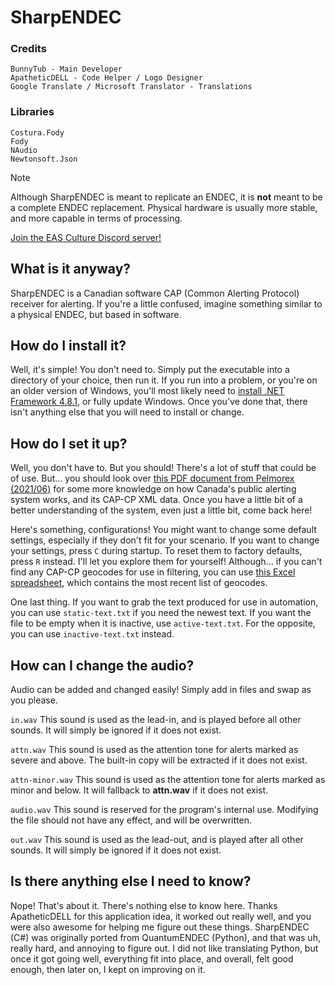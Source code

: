 # SharpENDEC

### Credits
```
BunnyTub - Main Developer
ApatheticDELL - Code Helper / Logo Designer
Google Translate / Microsoft Translator - Translations
```

### Libraries
```
Costura.Fody
Fody
NAudio
Newtonsoft.Json
```

> [!NOTE]
> Although SharpENDEC is meant to replicate an ENDEC, it is **not** meant to be a complete ENDEC replacement.
> Physical hardware is usually more stable, and more capable in terms of processing.

[Join the EAS Culture Discord server!](https://discord.gg/qQQqF52jhT)

## What is it anyway?
SharpENDEC is a Canadian software CAP (Common Alerting Protocol) receiver for alerting.
If you're a little confused, imagine something similar to a physical ENDEC, but based in software.

## How do I install it?
Well, it's simple! You don't need to. Simply put the executable into a directory of your choice, then run it. If you run into a problem, or you're on an older version of Windows, you'll most likely need to [install .NET Framework 4.8.1](https://dotnet.microsoft.com/en-us/download/dotnet-framework/net481), or fully update Windows. Once you've done that, there isn't anything else that you will need to install or change.

## How do I set it up?
Well, you don't have to. But you should! There's a lot of stuff that could be of use. But... you should look over [this PDF document from Pelmorex (2021/06)](https://alerts.pelmorex.com/wp-content/uploads/2021/06/NAADS-LMD-User-Guide-R10.0.pdf) for some more knowledge on how Canada's public alerting system works, and its CAP-CP XML data. Once you have a little bit of a better understanding of the system, even just a little bit, come back here!

Here's something, configurations! You might want to change some default settings, especially if they don't fit for your scenario. If you want to change your settings, press ```C``` during startup. To reset them to factory defaults, press ```R``` instead. I'll let you explore them for yourself! Although... if you can't find any CAP-CP geocodes for use in filtering, you can use [this Excel spreadsheet](https://www.publicsafety.gc.ca/cnt/rsrcs/pblctns/capcp-lctn-rfrncs/capcp-lctn-rfrncs-annex-a-201708.xlsx), which contains the most recent list of geocodes.

One last thing. If you want to grab the text produced for use in automation, you can use ```static-text.txt``` if you need the newest text. If you want the file to be empty when it is inactive, use ```active-text.txt```. For the opposite, you can use ```inactive-text.txt``` instead.

## How can I change the audio?
Audio can be added and changed easily! Simply add in files and swap as you please.

```in.wav``` This sound is used as the lead-in, and is played before all other sounds. It will simply be ignored if it does not exist.

```attn.wav``` This sound is used as the attention tone for alerts marked as severe and above. The built-in copy will be extracted if it does not exist.

```attn-minor.wav``` This sound is used as the attention tone for alerts marked as minor and below. It will fallback to **attn.wav** if it does not exist.

```audio.wav``` This sound is reserved for the program's internal use. Modifying the file should not have any effect, and will be overwritten.

```out.wav``` This sound is used as the lead-out, and is played after all other sounds. It will simply be ignored if it does not exist.

## Is there anything else I need to know?
Nope! That's about it. There's nothing else to know here. Thanks ApatheticDELL for this application idea, it worked out really well, and you were also awesome for helping me figure out these things. SharpENDEC (C#) was originally ported from QuantumENDEC (Python), and that was uh, really hard, and annoying to figure out. I did not like translating Python, but once it got going well, everything fit into place, and overall, felt good enough, then later on, I kept on improving on it.
